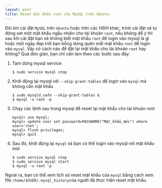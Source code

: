 ```yaml
---
layout: post
title: Reset mật khẩu root cho MySQL trên Ubuntu
---
```


Đôi khi cài đặt `MySQL` trên `Ubuntu` hoặc trên các HĐH khác, trình cài đặt sẽ tự động set một mật khẩu ngẫu nhiên cho tài khoản `root`, nếu không để ý thì sau khi cài đặt bạn sẽ không biết mật khẩu `root` để login vào mysql là gì hoặc một ngày đẹp trời bạn bỗng dưng quên mất mật khẩu `root` để login vào `mysql`. Vậy có cách nào để đặt lại mật khẩu cho tài khoản `root` hay không? Quá đơn giản, bạn chỉ cần làm theo các bước sau đây:

1.  Tạm dừng mysql service

	```
	$ sudo service mysql stop
	```

2. Khởi động lại mysql với `--skip-grant-tables`  để login vào `mysql` mà không cần mật khẩu

	```
	$ sudo mysqld_safe --skip-grant-tables &
	$ mysql -u root -p
	```

3. Chạy các lệnh sau trong mysql để reset lại mật khẩu cho tài khoản root

	```
	mysql> use mysql;
	mysql> update user set password=PASSWORD("Mật_khẩu_mới") where user='root';
	mysql> flush privileges;
	mysql> quit
	```
    	
4. Sau đó, khởi động lại `mysql` và bạn có thể login vào mysql với mật khẩu mới 

	```
	$ sudo service mysql stop
	$ sudo service mysql start
 	$ mysql -u root -p
 	```

Ngoài ra, bạn có thể xem lịch sử reset mật khẩu của `mysql` bằng cách xem file `/home/$USER/.mysql_history`của người đã thực hiện reset mật khẩu.


